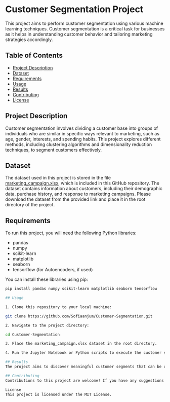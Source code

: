 # Customer Segmentation Project

This project aims to perform customer segmentation using various machine learning techniques. Customer segmentation is a critical task for businesses as it helps in understanding customer behavior and tailoring marketing strategies accordingly.

## Table of Contents

- [Project Description](#project-description)
- [Dataset](#dataset)
- [Requirements](#requirements)
- [Usage](#usage)
- [Results](#results)
- [Contributing](#contributing)
- [License](#license)

## Project Description

Customer segmentation involves dividing a customer base into groups of individuals who are similar in specific ways relevant to marketing, such as age, gender, interests, and spending habits. This project explores different methods, including clustering algorithms and dimensionality reduction techniques, to segment customers effectively.

## Dataset

The dataset used in this project is stored in the file [marketing_campaign.xlsx](https://github.com/Sofiaanjum/Customer-Segmentation/blob/main/marketing_campaign.xlsx), which is included in this GitHub repository. The dataset contains information about customers, including their demographic data, purchase history, and response to marketing campaigns. Please download the dataset from the provided link and place it in the root directory of the project.

## Requirements

To run this project, you will need the following Python libraries:

- pandas
- numpy
- scikit-learn
- matplotlib
- seaborn
- tensorflow (for Autoencoders, if used)

You can install these libraries using pip:

```bash
pip install pandas numpy scikit-learn matplotlib seaborn tensorflow

## Usage

1. Clone this repository to your local machine:

git clone https://github.com/Sofiaanjum/Customer-Segmentation.git

2. Navigate to the project directory:

cd Customer-Segmentation

3. Place the marketing_campaign.xlsx dataset in the root directory.

4. Run the Jupyter Notebook or Python scripts to execute the customer segmentation analysis. You can explore various clustering algorithms, dimensionality reduction techniques, and visualization methods provided in the project files.

## Results
The project aims to discover meaningful customer segments that can be used to tailor marketing strategies effectively. The results of the analysis, including visualizations and insights gained from customer segmentation, can be found in the Jupyter Notebook or Python scripts provided in this repository.

## Contributing
Contributions to this project are welcome! If you have any suggestions or improvements, please feel free to open an issue or create a pull request.

License
This project is licensed under the MIT License.
